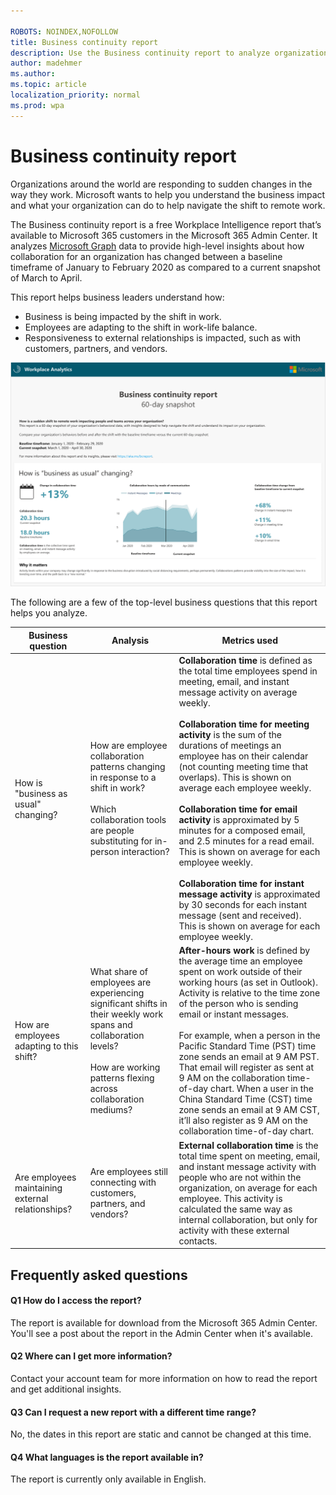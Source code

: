 ```yaml
---

ROBOTS: NOINDEX,NOFOLLOW
title: Business continuity report
description: Use the Business continuity report to analyze organizational collaboration data
author: madehmer
ms.author: 
ms.topic: article
localization_priority: normal 
ms.prod: wpa
---
```


# Business continuity report

Organizations around the world are responding to sudden changes in the way they work. Microsoft wants to help you understand the business impact and what your organization can do to help navigate the shift to remote work.

The Business continuity report is a free Workplace Intelligence report that’s available to Microsoft 365 customers in the Microsoft 365 Admin Center. It analyzes [Microsoft Graph](https://docs.microsoft.com/graph) data to provide high-level insights about how collaboration for an organization has changed between a baseline timeframe of January to February 2020 as compared to a current snapshot of March to April.

This report helps business leaders understand how:

* Business is being impacted by the shift in work.
* Employees are adapting to the shift in work-life balance.
* Responsiveness to external relationships is impacted, such as with customers, partners, and vendors.

![Business continuity report](../Images/WpA/Tutorials/bc-report.png)

The following are a few of the top-level business questions that this report helps you analyze.

|Business question |Analysis |Metrics used |
|-------------|--------------|-------------|
|How is "business as usual" changing? |How are employee collaboration patterns changing in response to a shift in work? <br> <br>Which collaboration tools are people substituting for in-person interaction? |**Collaboration time** is defined as the total time employees spend in meeting, email, and instant message activity on average weekly. <br> <br>**Collaboration time for meeting activity** is the sum of the durations of meetings an employee has on their calendar (not counting meeting time that overlaps). This is shown on average each employee weekly. <br> <br>**Collaboration time for email activity** is approximated by 5 minutes for a composed email, and 2.5 minutes for a read email. This is shown on average for each employee weekly. <br> <br>**Collaboration time for instant message activity** is approximated by 30 seconds for each instant message (sent and received). This is shown on average for each employee weekly. |
|How are employees adapting to this shift? |What share of employees are experiencing significant shifts in their weekly work spans and collaboration levels? <br> <br>How are working patterns flexing across collaboration mediums? |**After-hours work** is defined by the average time an employee spent on work outside of their working hours (as set in Outlook). Activity is relative to the time zone of the person who is sending email or instant messages. <br> <br>For example, when a person in the Pacific Standard Time (PST) time zone sends an email at 9 AM PST. That email will register as sent at 9 AM on the collaboration time-of-day chart. When a user in the China Standard Time (CST) time zone sends an email at 9 AM CST, it’ll also register as 9 AM on the collaboration time-of-day chart.|
|Are employees maintaining external relationships? |Are employees still connecting with customers, partners, and vendors? |**External collaboration time** is the total time spent on meeting, email, and instant message activity with people who are not within the organization, on average for each employee. This activity is calculated the same way as internal collaboration, but only for activity with these external contacts.|

## Frequently asked questions

#### Q1 How do I access the report?

The report is available for download from the Microsoft 365 Admin Center. You'll see a post about the report in the Admin Center when it's available.

#### Q2 Where can I get more information?

Contact your account team for more information on how to read the report and get additional insights.

#### Q3 Can I request a new report with a different time range?

No, the dates in this report are static and cannot be changed at this time.

#### Q4 What languages is the report available in?

The report is currently only available in English.
